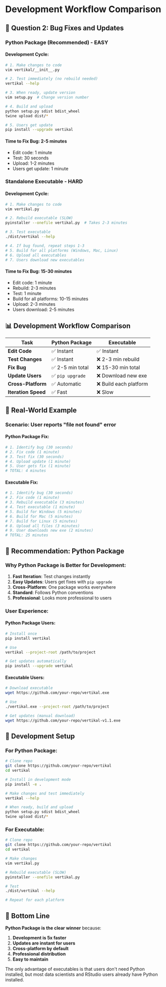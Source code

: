 # Development Workflow Comparison

## 🔧 Question 2: Bug Fixes and Updates

### Python Package (Recommended) - EASY

#### Development Cycle:
```bash
# 1. Make changes to code
vim vertikal/__init__.py

# 2. Test immediately (no rebuild needed)
vertikal --help

# 3. When ready, update version
vim setup.py  # Change version number

# 4. Build and upload
python setup.py sdist bdist_wheel
twine upload dist/*

# 5. Users get update
pip install --upgrade vertikal
```

#### Time to Fix Bug: **2-5 minutes**
- Edit code: 1 minute
- Test: 30 seconds
- Upload: 1-2 minutes
- Users get update: 1 minute

### Standalone Executable - HARD

#### Development Cycle:
```bash
# 1. Make changes to code
vim vertikal.py

# 2. Rebuild executable (SLOW)
pyinstaller --onefile vertikal.py  # Takes 2-3 minutes

# 3. Test executable
./dist/vertikal --help

# 4. If bug found, repeat steps 1-3
# 5. Build for all platforms (Windows, Mac, Linux)
# 6. Upload all executables
# 7. Users download new executables
```

#### Time to Fix Bug: **15-30 minutes**
- Edit code: 1 minute
- Rebuild: 2-3 minutes
- Test: 1 minute
- Build for all platforms: 10-15 minutes
- Upload: 2-3 minutes
- Users download: 2-5 minutes

## 📊 Development Workflow Comparison

| Task | Python Package | Executable |
|------|----------------|------------|
| **Edit Code** | ✅ Instant | ✅ Instant |
| **Test Changes** | ✅ Instant | ❌ 2-3 min rebuild |
| **Fix Bug** | ✅ 2-5 min total | ❌ 15-30 min total |
| **Update Users** | ✅ `pip upgrade` | ❌ Download new exe |
| **Cross-Platform** | ✅ Automatic | ❌ Build each platform |
| **Iteration Speed** | ✅ Fast | ❌ Slow |

## 🎯 Real-World Example

### Scenario: User reports "file not found" error

#### Python Package Fix:
```bash
# 1. Identify bug (30 seconds)
# 2. Fix code (1 minute)
# 3. Test fix (30 seconds)
# 4. Upload update (1 minute)
# 5. User gets fix (1 minute)
# TOTAL: 4 minutes
```

#### Executable Fix:
```bash
# 1. Identify bug (30 seconds)
# 2. Fix code (1 minute)
# 3. Rebuild executable (3 minutes)
# 4. Test executable (1 minute)
# 5. Build for Windows (5 minutes)
# 6. Build for Mac (5 minutes)
# 7. Build for Linux (5 minutes)
# 8. Upload all files (3 minutes)
# 9. User downloads new exe (2 minutes)
# TOTAL: 25 minutes
```

## 🚀 Recommendation: Python Package

### Why Python Package is Better for Development:

1. **Fast Iteration**: Test changes instantly
2. **Easy Updates**: Users get fixes with `pip upgrade`
3. **Cross-Platform**: One package works everywhere
4. **Standard**: Follows Python conventions
5. **Professional**: Looks more professional to users

### User Experience:

#### Python Package Users:
```bash
# Install once
pip install vertikal

# Use
vertikal --project-root /path/to/project

# Get updates automatically
pip install --upgrade vertikal
```

#### Executable Users:
```bash
# Download executable
wget https://github.com/your-repo/vertikal.exe

# Use
./vertikal.exe --project-root /path/to/project

# Get updates (manual download)
wget https://github.com/your-repo/vertikal-v1.1.exe
```

## 🔧 Development Setup

### For Python Package:
```bash
# Clone repo
git clone https://github.com/your-repo/vertikal
cd vertikal

# Install in development mode
pip install -e .

# Make changes and test immediately
vertikal --help

# When ready, build and upload
python setup.py sdist bdist_wheel
twine upload dist/*
```

### For Executable:
```bash
# Clone repo
git clone https://github.com/your-repo/vertikal
cd vertikal

# Make changes
vim vertikal.py

# Rebuild executable (SLOW)
pyinstaller --onefile vertikal.py

# Test
./dist/vertikal --help

# Repeat for each platform
```

## 🎯 Bottom Line

**Python Package is the clear winner** because:

1. **Development is 5x faster**
2. **Updates are instant for users**
3. **Cross-platform by default**
4. **Professional distribution**
5. **Easy to maintain**

The only advantage of executables is that users don't need Python installed, but most data scientists and RStudio users already have Python installed.
